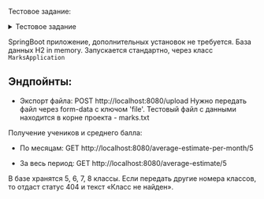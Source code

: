 Тестовое задание:

<details> 
  <summary> Тестовое задание </summary>
   
   <pre>
   Используя Spring Boot (версия > 2.0) и openjdk 11 реализовать веб сервис со следующими методами:
   
   1.  Метод для сохранения оценок учеников из переданного текстового файл (принимает на входе файл):
   
   В котором на каждой строке содержатся, разделенные знаком доветочие «;» следующие данные
   a.  Номер класса ученика
   b.  ФИО ученика
   c.  Название предмета
   d.  Оценку
   e.  Дату получения оценки в UTC0
   
   При получении файла возвращает 200 код и запускает в фоне его обработку.
   Если в базе уже есть строка из файла, они игнорируется.
   
   2.  Метод для получения фио и среднего балла учеников по месяцам.
   
   Получает на входе номер класса.
   На выходе возвращает ФИО, месяц, средний бал.
   Усли класс не найден нужно вернуть 404 ошибку с текстом «Класс не найден»
   Реализовать через stream api.
   
   3.  Метод для получения фио и среднего балла учеников за весь период по номеру класса через реализацию на стороне бд, если класс не найден нужно вернуть 404 ошибку с текстом «Класс не найден»
   
   Все методы должны общаться с помощью rest, контейнер для передачи данных json.
   Для хранения данных нужно использовать бд (h2 или postgresql).
   </pre>
   
</details>


SpringBoot приложение, дополнительных установок не требуется. База данных H2 in memory. Запускается стандартно, через класс <code>MarksApplication</code>

<h2>Эндпойнты: </h2>

  - Экспорт файла: POST http://localhost:8080/upload Нужно передать файл через form-data с ключом 'file'. Тестовый файл с данными находится в корне проекта - marks.txt

Получение учеников и среднего балла:

  - По месяцам: GET http://localhost:8080/average-estimate-per-month/5 

  - За весь период: GET http://localhost:8080/average-estimate/5 

В базе хранятся 5, 6, 7, 8 классы. Если передать другие номера классов, то отдаст статус 404 и текст «Класс не найден».
